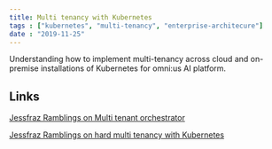 ```yaml
---
title: Multi tenancy with Kubernetes
tags : ["kubernetes", "multi-tenancy", "enterprise-architecure"]
date : "2019-11-25"
---
```

Understanding how to implement multi-tenancy across cloud and on-premise installations of Kubernetes for omni:us AI platform. 

## Links 
[Jessfraz Ramblings on Multi tenant orchestrator](https://blog.jessfraz.com/post/secret-design-docs-multi-tenant-orchestrator/)

[Jessfraz Ramblings on hard multi tenancy with Kubernetes](https://blog.jessfraz.com/post/hard-multi-tenancy-in-kubernetes/)
